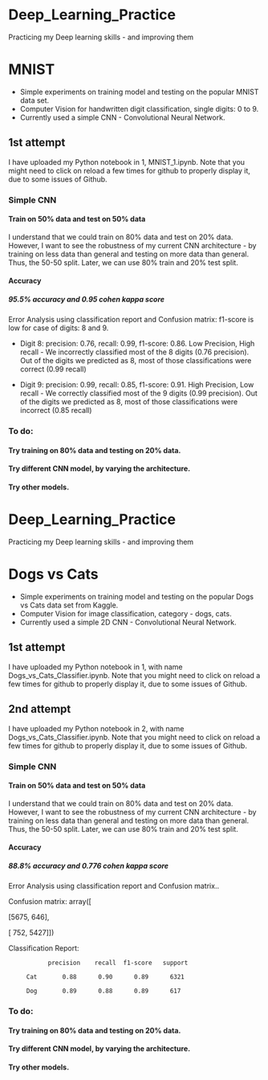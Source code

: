 # Deep_Learning_Practice
Practicing my Deep learning skills - and improving them

# MNIST 
- Simple experiments on training model and testing on the popular MNIST data set. 
- Computer Vision for handwritten digit classification, single digits: 0 to 9.
- Currently used a simple CNN - Convolutional Neural Network.

## 1st attempt
I have uploaded my Python notebook in 1, MNIST_1.ipynb. Note that you might need to click on reload a few times for github to properly display it, due to some issues of Github.
### Simple CNN
#### Train on 50% data and test on 50% data
I understand that we could train on 80% data and test on 20% data. However, I want to see the robustness of my current CNN architecture - by training on less data than general and testing on more data than general. Thus, the 50-50 split. Later, we can use 80% train and 20% test split.
#### Accuracy 
##### 95.5% accuracy and 0.95 cohen kappa score
Error Analysis using classification report and Confusion matrix: f1-score is low for case of digits: 8 and 9.

- Digit 8: precision: 0.76, recall: 0.99, f1-score: 0.86. Low Precision, High recall - We incorrectly classified most of the 8 digits (0.76 precision). Out of the digits we predicted as 8, most of those classifications were correct (0.99 recall)

- Digit 9: precision: 0.99, recall: 0.85, f1-score: 0.91. High Precision, Low recall - We correctly classified most of the 9 digits (0.99 precision). Out of the digits we predicted as 8, most of those classifications were incorrect (0.85 recall) 

### To do:

#### Try training on 80% data and testing on 20% data.
#### Try different CNN model, by varying the architecture.
#### Try other models.


# Deep_Learning_Practice
Practicing my Deep learning skills - and improving them

# Dogs vs Cats
- Simple experiments on training model and testing on the popular Dogs vs Cats data set from Kaggle. 
- Computer Vision for image classification, category - dogs, cats.
- Currently used a simple 2D CNN - Convolutional Neural Network.

## 1st attempt
I have uploaded my Python notebook in 1, with name Dogs_vs_Cats_Classifier.ipynb. Note that you might need to click on reload a few times for github to properly display it, due to some issues of Github.
## 2nd attempt
I have uploaded my Python notebook in 2, with name Dogs_vs_Cats_Classifier.ipynb. Note that you might need to click on reload a few times for github to properly display it, due to some issues of Github.

### Simple CNN
#### Train on 50% data and test on 50% data
I understand that we could train on 80% data and test on 20% data. However, I want to see the robustness of my current CNN architecture - by training on less data than general and testing on more data than general. Thus, the 50-50 split. Later, we can use 80% train and 20% test split.
#### Accuracy 
##### 88.8% accuracy and 0.776 cohen kappa score
Error Analysis using classification report and Confusion matrix..

Confusion matrix:
array([

[5675,  646],
       
[ 752, 5427]])

Classification Report:
               
               precision    recall  f1-score   support

         Cat       0.88      0.90      0.89      6321
         
         Dog       0.89      0.88      0.89      617
### To do:

#### Try training on 80% data and testing on 20% data.
#### Try different CNN model, by varying the architecture.
#### Try other models.
